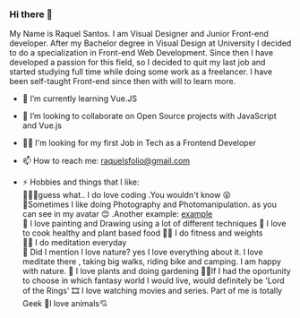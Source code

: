 


### Hi there 👋

My Name is Raquel Santos.
I am Visual Designer and Junior Front-end developer.
After my Bachelor degree in Visual Design at University I decided to do a specialization in Front-end Web Development.
Since then I have developed a passion for this field, so I decided to quit my last job and started studying full time while doing some work as a freelancer.
I have been self-taught Front-end since then with will to learn more.

- 🌱 I’m currently learning Vue.JS
- 👯 I’m looking to collaborate on Open Source projects with JavaScript and Vue.js
- 🧑‍💼 I'm looking for my first Job in Tech as a Frontend Developer
- 📫 How to reach me: raquelsfolio@gmail.com

- ⚡ Hobbies and things that I like:   
          👩🏼‍💻guess what.. I do love coding .You wouldn't know 😝  
          📸Sometimes I like doing Photography and Photomanipulation. as you can see in my avatar 😊 .Another example: [example](https://www.facebook.com/126355427566807/photos/a.143730735829276/1113976698804670/)  
          🎨 I love painting and Drawing using a lot of different techniques
          🥑 I love to cook healthy and plant based food 
          🤸‍♀️ I do fitness and weights  
          🧘‍♀️ I do meditation everyday  
          🌳  Did I mention I love nature? yes I love everything about it. I love meditate there , taking big walks, riding bike and camping. I am happy with nature. 
          🌽 I love plants and doing gardening 
          🧝‍♀️If I had the oportunity to choose in which fantasy world I would live, would definitely be 'Lord of the Rings'
          🎞 I love watching movies and series. Part of me is totally Geek
          🐷I love animals💘
         
